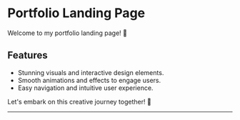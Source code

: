 # Portfolio Landing Page

Welcome to my portfolio landing page! 🚀

## Features

- Stunning visuals and interactive design elements.
- Smooth animations and effects to engage users.
- Easy navigation and intuitive user experience.


Let's embark on this creative journey together! 🎨

---